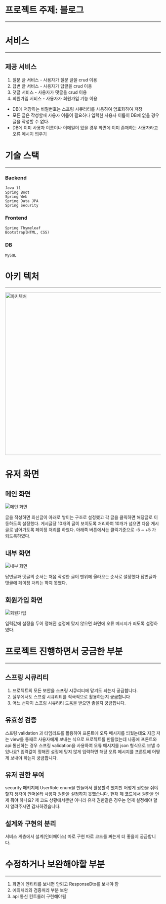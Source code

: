 # 프로젝트 주제: 블로그
------------

# 서비스
-----------
## 제공 서비스	 
1. 질문 글 서비스 - 사용자가 질문 글을 crud 이용
2. 답변 글 서비스  - 사용자가 답글을 crud 이용
3. 댓글 서비스  - 사용자가 댓글을 crud 이용
4. 회원가입 서비스 - 사용자가 회원가입 기능 이용
  + DB에 저장하는 비밀번호는 스프링 시큐리티를 사용하여 암호화하여 저장
  + 모든 글은 작성할때 사용자 이름이 필요하다 입력한 사용자 이름이 DB에 없을 경우 글을 작성할 수 없다.
  + DB에 이미 사용자 이름이나 이메일이 있을 경우 화면에 이미 존재하는 사용자라고 오류 메시지 띄우기


# 기술 스택
---------
### Backend

    Java 11
    Spring Boot
    Spring Web
    Spring Data JPA
    Spring Security
### Frontend

    Spring Thymeleaf
    Bootstrap(HTML, CSS)
### DB

    MySQL
  
# 아키 텍처
---------
<img width="524" alt="아키텍처" src="https://user-images.githubusercontent.com/69111959/209432870-7036ac44-bbc2-4ae5-b3f3-d7817d1d10f0.png">

# 유저 화면
## 메인 화면
![메인 화면](https://user-images.githubusercontent.com/69111959/209436105-46909e3a-0da3-446a-b191-ec972813d97c.png)

글을 작성하면 최신글이 아래로 쌓이는 구조로 설정했고 각 글을 클릭하면 해당글로 이동하도록 설정했다.
게시글당 10개의 글이 보이도록 처리하여 10개가 넘으면 다음 게시글로 넘어가도록 페이징 처리를 하였다.
아래쪽 버튼에서는 클릭기준으로 -5 ~ +5 가 되도록하였다.

## 내부 화면
![내부 화면](https://user-images.githubusercontent.com/69111959/209436114-8f74f9f6-586b-423c-9be2-89a0d2ecd4c4.png)

답변글과 댓글의 순서는 처음 작성한 글이 맨위에 올라오는 순서로 설정했다 답변글과 댓글에 페이징 처리는 하지 못했다.

## 회원가입 화면
![회원가입](https://user-images.githubusercontent.com/69111959/209436516-ed56c38e-1ddf-43a4-97c5-7781acc8d4cb.png)


입력값에 설정을 두어 정해진 설정에 맞지 않으면 화면에 오류 메시지가 띄도록 설정하였다.


# 프로젝트 진행하면서 궁금한 부분
--------
## 스프링 시큐리티

1. 프로젝트의 모든 보안을 스프링 시큐리티에 맡겨도 되는지 궁금합니다. 
2. 실무에서도 스프링 시큐리티를 적극적으로 활용하는지 궁금합니다
3. 어느 선까지 스프링 시큐리티 도움을 받으면 좋을지 궁금합니다.

## 유효성 검증

스프링 validation 과 타임리프를 활용하여 프론트에 오류 메시지를 띄웠는데요 지금 저는 view를 통째로 사용자에게 보내는 식으로 프로젝트를 만들었는데 나중에
프론트와 api 통신하는 경우 스프링 validation을 사용하여 오류 메시지를 json 형식으로 보낼 수 있나요? 입력값이 정해진 설정에 맞지 않게 입력하면 해당 오류 메시지를 프론트에
어떻게 보내야 하는지 궁금합니다.

## 유저 권한 부여

security 패키지에 UserRole enum을 만들어서 활용할려 했지만 어떻게 권한을 줘야할지 생각이 안떠올라 사용자 권한을 설정하지 못했습니다. 현재 제 코드에서 권한을 언제 줘야 하나요?
제 코드 상황에서뿐만 아니라 유저 권한같은 경우는 언제 설정해야 할지 알려주시면 감사하겠습니다.

## 설계와 구현의 분리

서비스 계층에서 설계(인터페이스) 따로 구현 따로 코드를 짜는게 더 좋을지 궁금합니다.

# 수정하거나 보완해야할 부분
--------
1. 화면에 엔티티를 보내면 안되고 ResponseDto를 보내야 함 
2. 예외처리와 검증처리 부분 보완
3. api 통신 컨트롤러 구현해야됨
